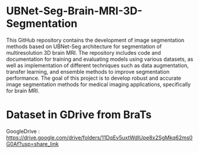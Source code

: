 # UBNet-Seg-Brain-MRI-3D-Segmentation
This GitHub repository contains the development of image segmentation methods based on UBNet-Seg architecture for segmentation of multiresolution 3D brain MRI. The repository includes code and documentation for training and evaluating models using various datasets, as well as implementation of different techniques such as data augmentation, transfer learning, and ensemble methods to improve segmentation performance. The goal of this project is to develop robust and accurate image segmentation methods for medical imaging applications, specifically for brain MRI.


# Dataset in GDrive from BraTs
GoogleDrive : https://drive.google.com/drive/folders/11DqEv5uxtWdIUpe8x2SgMkq62ms0G0Af?usp=share_link

